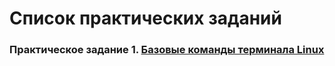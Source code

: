 # Список практических заданий

### Практическое задание 1. [Базовые команды терминала Linux](./task_01.md)

